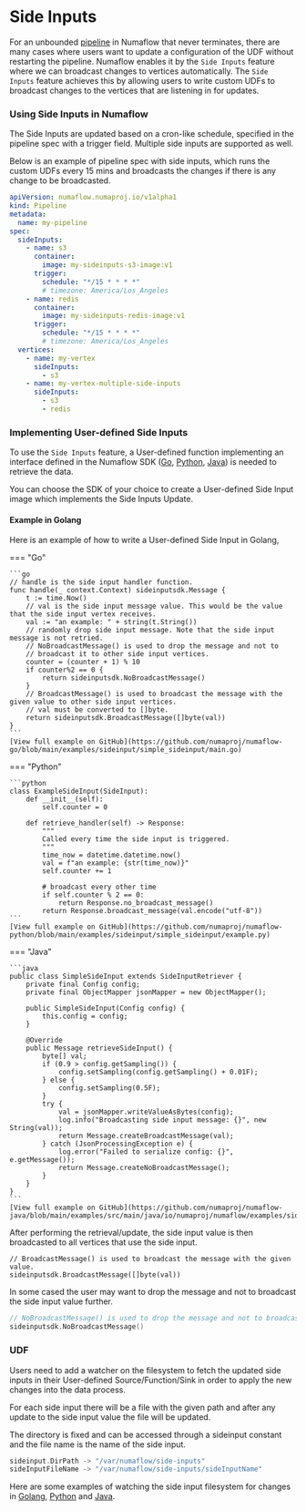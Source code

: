 # Side Inputs

For an unbounded [pipeline](../../core-concepts/pipeline.md) in Numaflow that never terminates, there are many cases where users want to update a configuration of the UDF without restarting the pipeline. Numaflow enables it by the `Side Inputs` feature where we can broadcast changes to vertices automatically.
The `Side Inputs` feature achieves this by allowing users to write custom UDFs to broadcast changes to the vertices that are listening in for updates.

### Using Side Inputs in Numaflow

The Side Inputs are updated based on a cron-like schedule,
specified in the pipeline spec with a trigger field.
Multiple side inputs are supported as well.

Below is an example of pipeline spec with side inputs, which runs the custom UDFs every 15 mins and broadcasts the changes if there is any change to be broadcasted.

```yaml
apiVersion: numaflow.numaproj.io/v1alpha1
kind: Pipeline
metadata:
  name: my-pipeline
spec:
  sideInputs:
    - name: s3
      container:
        image: my-sideinputs-s3-image:v1
      trigger:
        schedule: "*/15 * * * *"
        # timezone: America/Los_Angeles
    - name: redis
      container:
        image: my-sideinputs-redis-image:v1
      trigger:
        schedule: "*/15 * * * *"
        # timezone: America/Los_Angeles
  vertices:
    - name: my-vertex
      sideInputs:
        - s3
    - name: my-vertex-multiple-side-inputs
      sideInputs:
        - s3
        - redis
```

### Implementing User-defined Side Inputs

To use the `Side Inputs` feature, a User-defined function implementing an interface defined in the Numaflow SDK
([Go](https://github.com/numaproj/numaflow-go/blob/main/pkg/sideinput/),
[Python](https://github.com/numaproj/numaflow-python/blob/main/packages/pynumaflow/pynumaflow/sideinput/),
[Java](https://github.com/numaproj/numaflow-java/tree/main/src/main/java/io/numaproj/numaflow/sideinput))
is needed to retrieve the data.

You can choose the SDK of your choice to create a
User-defined Side Input image which implements the
Side Inputs Update.

#### Example in Golang

Here is an example of how to write a User-defined Side Input in Golang,

=== "Go"

    ```go
    // handle is the side input handler function.
    func handle(_ context.Context) sideinputsdk.Message {
        t := time.Now()
        // val is the side input message value. This would be the value that the side input vertex receives.
        val := "an example: " + string(t.String())
        // randomly drop side input message. Note that the side input message is not retried.
        // NoBroadcastMessage() is used to drop the message and not to
        // broadcast it to other side input vertices.
        counter = (counter + 1) % 10
        if counter%2 == 0 {
            return sideinputsdk.NoBroadcastMessage()
        }
        // BroadcastMessage() is used to broadcast the message with the given value to other side input vertices.
        // val must be converted to []byte.
        return sideinputsdk.BroadcastMessage([]byte(val))
    }
    ```
    [View full example on GitHub](https://github.com/numaproj/numaflow-go/blob/main/examples/sideinput/simple_sideinput/main.go)

=== "Python"

    ```python
    class ExampleSideInput(SideInput):
        def __init__(self):
            self.counter = 0

        def retrieve_handler(self) -> Response:
            """
            Called every time the side input is triggered.
            """
            time_now = datetime.datetime.now()
            val = f"an example: {str(time_now)}"
            self.counter += 1

            # broadcast every other time
            if self.counter % 2 == 0:
                return Response.no_broadcast_message()
            return Response.broadcast_message(val.encode("utf-8"))
    ```
    [View full example on GitHub](https://github.com/numaproj/numaflow-python/blob/main/examples/sideinput/simple_sideinput/example.py)

=== "Java"

    ```java
    public class SimpleSideInput extends SideInputRetriever {
        private final Config config;
        private final ObjectMapper jsonMapper = new ObjectMapper();

        public SimpleSideInput(Config config) {
            this.config = config;
        }

        @Override
        public Message retrieveSideInput() {
            byte[] val;
            if (0.9 > config.getSampling()) {
                config.setSampling(config.getSampling() + 0.01F);
            } else {
                config.setSampling(0.5F);
            }
            try {
                val = jsonMapper.writeValueAsBytes(config);
                log.info("Broadcasting side input message: {}", new String(val));
                return Message.createBroadcastMessage(val);
            } catch (JsonProcessingException e) {
                log.error("Failed to serialize config: {}", e.getMessage());
                return Message.createNoBroadcastMessage();
            }
        }
    }
    ```
    [View full example on GitHub](https://github.com/numaproj/numaflow-java/blob/main/examples/src/main/java/io/numaproj/numaflow/examples/sideinput/simple/SimpleSideInput.java)

After performing the retrieval/update, the side input value is then broadcasted to all vertices that use the side input.

```golang
// BroadcastMessage() is used to broadcast the message with the given value.
sideinputsdk.BroadcastMessage([]byte(val))
```

In some cased the user may want to drop the message and not to broadcast the side input value further.

```go
// NoBroadcastMessage() is used to drop the message and not to broadcast it further
sideinputsdk.NoBroadcastMessage()
```

### UDF

Users need to add a watcher on the filesystem to fetch the
updated side inputs in their User-defined Source/Function/Sink
in order to apply the new changes into the data process.

For each side input there will be a file with the given path and after any update to the side input value the file will be updated.

The directory is fixed and can be accessed through a sideinput constant and the file name is the name of the side input.

```go
sideinput.DirPath -> "/var/numaflow/side-inputs"
sideInputFileName -> "/var/numaflow/side-inputs/sideInputName"
```

Here are some examples of watching the side input filesystem for changes in
[Golang](https://github.com/numaproj/numaflow-go/blob/main/examples/sideinput/simple_sideinput/udf/main.go),
[Python](https://github.com/numaproj/numaflow-python/blob/main/packages/pynumaflow/examples/sideinput/simple_sideinput/udf/example.py) and
[Java](https://github.com/numaproj/numaflow-java/tree/main/examples/src/main/java/io/numaproj/numaflow/examples/sideinput/udf).